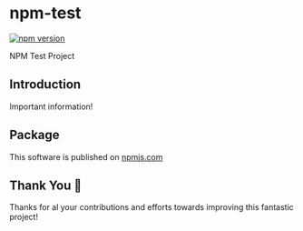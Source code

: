 # npm-test

[![npm version](https://img.shields.io/npm/v/@fulfillmenttools/npm-test.svg?style=flat)](https://www.npmjs.com/package/@fulfillmenttools/npm-test) 

NPM Test Project

## Introduction

Important information!

## Package

This software is published on [npmjs.com](https://www.npmjs.com/package/@fulfillmenttools/npm-test)

## Thank You :blue_heart:

Thanks for al your contributions and efforts towards improving this fantastic project!

